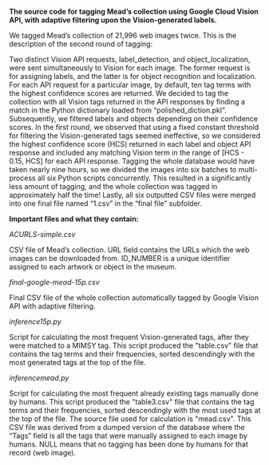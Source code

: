 **The source code for tagging Mead’s collection using Google Cloud Vision API, with adaptive filtering upon the Vision-generated labels.**

We tagged Mead’s collection of 21,996 web images twice. This is the description of the second round of tagging:

Two distinct Vision API requests, label_detection, and object_localization, were sent simultaneously to Vision for each image. The former request is for assigning labels, and the latter is for object recognition and localization. For each API request for a particular image, by default, ten tag terms with the highest confidence scores are returned. We decided to tag the collection with all Vision tags returned in the API responses by finding a match in the Python dictionary loaded from “polished_diction.pkl”. Subsequently, we filtered labels and objects depending on their confidence scores. In the first round, we observed that using a fixed constant threshold for filtering the Vision-generated tags seemed ineffective, so we considered the highest confidence score (HCS) returned in each label and object API response and included any matching Vision term in the range of [HCS - 0.15, HCS] for each API response. Tagging the whole database would have taken nearly nine hours, so we divided the images into six batches to multi-process all six Python scripts concurrently. This resulted in a significantly less amount of tagging, and the whole collection was tagged in approximately half the time! Lastly, all six outputted CSV files were merged into one final file named “1.csv” in the “final file” subfolder.

**Important files and what they contain:**

*ACURLS-simple.csv*

CSV file of Mead’s collection. URL field contains the URLs which the web images can be downloaded from. ID_NUMBER is a unique identifier assigned to each artwork or object in the museum. 

*final-google-mead-15p.csv*

Final CSV file of the whole collection automatically tagged by Google Vision API with adaptive filtering. 

*inference15p.py*

Script for calculating the most frequent Vision-generated tags, after they were matched to a MIMSY tag. This script produced the "table.csv" file that contains the tag terms and their frequencies, sorted descendingly with the most generated tags at the top of the file. 

*inferencemead.py*

Script for calculating the most frequent already existing tags manually done by humans. This script produced the "table3.csv" file that contains the tag terms and their frequencies, sorted descendingly with the most used tags at the top of the file. The source file used for calculation is "mead.csv". This CSV file was derived from a dumped version of the database where the “Tags” field is all the tags that were manually assigned to each image by humans. NULL means that no tagging has been done by humans for that record (web image). 
